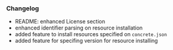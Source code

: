 ### Changelog

- README: enhanced License section
- enhanced identifier parsing on resource installation
- added feature to install resources specified on `concrete.json`
- added feature for specifing version for resource installing
